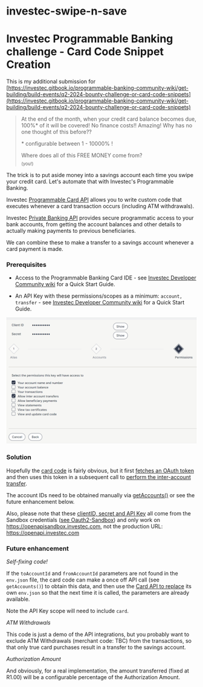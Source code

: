 # investec-swipe-n-save

# Investec Programmable Banking challenge - Card Code Snippet Creation

This is my additional submission for [https://investec.gitbook.io/programmable-banking-community-wiki/get-building/build-events/q2-2024-bounty-challenge-or-card-code-snippets](https://investec.gitbook.io/programmable-banking-community-wiki/get-building/build-events/q2-2024-bounty-challenge-or-card-code-snippets)


> At the end of the month, when your credit card balance becomes due, 100%* of it will be covered! No finance costs!! Amazing! Why has no one thought of this before??
> 
> \* configurable between 1 - 10000% !
> 
> Where does all of this FREE MONEY come from?  
> <sub>(you!)</sub>

The trick is to put aside money into a savings account each time you swipe your credit card. Let's automate that with Investec's Programmable Banking. 

Investec [Programmable Card API](https://developer.investec.com/za/api-products/documentation/SA_Card_Code) allows you to write custom code that executes whenever a card transaction occurs (including ATM withdrawals).

Investec [Private Banking API](https://developer.investec.com/za/api-products/documentation/SA_PB_Account_Information) provides secure programmatic access to your bank accounts, from getting the account balances and other details to actually making payments to previous beneficiaries. 

We can combine these to make a transfer to a savings account whenever a card payment is made.

### Prerequisites

* Access to the Programmable Banking Card IDE - see [Investec  Developer Community wiki](https://investec.gitbook.io/programmable-banking-community-wiki/get-started/card-quick-start-guide) for a Quick Start Guide.

* An API Key with these permissions/scopes as a minimum: `account, transfer` - see  [Investec  Developer Community wiki](https://investec.gitbook.io/programmable-banking-community-wiki/get-started/api-quick-start-guide) for a Quick Start Guide.

![Required API Key scopes](./images/apikey-permissions.png?raw=true)

### Solution

Hopefully the [card code](https://github.com/petersmythe/investec-swipe-n-save/blob/main/main.js) is fairly obvious, but it first [fetches an OAuth token](https://developer.investec.com/za/api-products/documentation/SA_PB_Account_Information#section/Authentication) and then uses this token in a subsequent call to [perform the inter-account transfer](https://developer.investec.com/za/api-products/documentation/SA_PB_Account_Information#operation/transferv2).  

The account IDs need to be obtained manually via [getAccounts()](https://developer.investec.com/za/api-products/documentation/SA_PB_Account_Information#operation/accounts) or see the future enhancement below.

Also, please note that these [clientID, secret and API Key](https://github.com/petersmythe/investec-swipe-n-save/blob/main/env.json) all come from the Sandbox credentials ([see Oauth2-Sandbox](https://developer.investec.com/za/api-products/documentation/SA_PB_Account_Information#section/Authentication)) and only work on https://openapisandbox.investec.com, not the production URL: https://openapi.investec.com

### Future enhancement

*Self-fixing code!*

If the `toAccountId` and `fromAccountId` parameters are not found in the `env.json` file, the card code can make a once off API call (see `getAccounts()`) to obtain this data, and then use the [Card API to replace](https://developer.investec.com/za/api-products/documentation/SA_Card_Code#operation/UpdateFunctionEnvironmentVariables) its own `env.json` so that the next time it is called, the parameters are already available.

Note the API Key scope will need to include `card`.

*ATM Withdrawals*

This code is just a demo of the API integrations, but you probably want to exclude ATM Withdrawals (merchant code: TBC) from the transactions, so that only true card purchases result in a transfer to the savings account.

*Authorization Amount*

And obviously, for a real implementation, the amount transferred (fixed at R1.00) will be a configurable percentage of the Authorization Amount.
